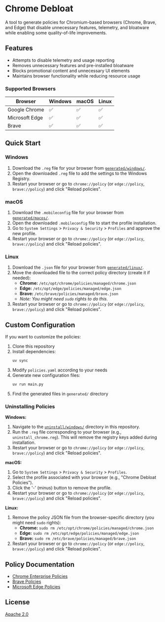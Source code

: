 # Chrome Debloat

A tool to generate policies for Chromium-based browsers (Chrome, Brave, and Edge) that disable unnecessary features, telemetry, and bloatware while enabling some quality-of-life improvements.

## Features

- Attempts to disable telemetry and usage reporting
- Removes unnecessary features and pre-installed bloatware
- Blocks promotional content and unnecessary UI elements
- Maintains browser functionality while reducing resource usage

### Supported Browsers

| Browser | Windows | macOS | Linux |
|---------|---------|-------|-------|
| Google Chrome | ✅ | ✅ | ✅ |
| Microsoft Edge | ✅ | ✅ | ✅ |
| Brave | ✅ | ✅ | ✅ |

## Quick Start

### Windows
1.  Download the `.reg` file for your browser from [`generated/windows/`](./generated/windows/).
2.  Open the downloaded `.reg` file to add the settings to the Windows Registry.
3.  Restart your browser or go to `chrome://policy` (or `edge://policy`, `brave://policy`) and click "Reload policies".

### macOS
1.  Download the `.mobileconfig` file for your browser from [`generated/macos/`](./generated/macos/).
2.  Open the downloaded `.mobileconfig` file to start the profile installation.
3.  Go to `System Settings` > `Privacy & Security` > `Profiles` and approve the new profile.
4.  Restart your browser or go to `chrome://policy` (or `edge://policy`, `brave://policy`) and click "Reload policies".

### Linux
1.  Download the `.json` file for your browser from [`generated/linux/`](./generated/linux/).
2.  Move the downloaded file to the correct policy directory (create it if needed):
    *   **Chrome:** `/etc/opt/chrome/policies/managed/chrome.json`
    *   **Edge:** `/etc/opt/edge/policies/managed/edge.json`
    *   **Brave:** `/etc/brave/policies/managed/brave.json`
    *   *Note: You might need `sudo` rights to do this.*
3.  Restart your browser or go to `chrome://policy` (or `edge://policy`, `brave://policy`) and click "Reload policies".

## Custom Configuration

If you want to customize the policies:

1. Clone this repository
2. Install dependencies:
   ```bash
   uv sync
   ```
3. Modify `policies.yaml` according to your needs
4. Generate new configuration files:
   ```bash
   uv run main.py
   ```
5. Find the generated files in `generated/` directory


### Uninstalling Policies

**Windows:**
1.  Navigate to the [`uninstall/windows/`](./uninstall/) directory in this repository.
2.  Run the `.reg` file corresponding to your browser (e.g., `uninstall_chrome.reg`). This will remove the registry keys added during installation.
3.  Restart your browser or go to `chrome://policy` (or `edge://policy`, `brave://policy`) and click "Reload policies".

**macOS:**
1.  Go to `System Settings` > `Privacy & Security` > `Profiles`.
2.  Select the profile associated with your browser (e.g., "Chrome Debloat Policies").
3.  Click the '-' (minus) button to remove the profile.
4.  Restart your browser or go to `chrome://policy` (or `edge://policy`, `brave://policy`) and click "Reload policies".

**Linux:**
1.  Remove the policy JSON file from the browser-specific directory (you might need `sudo` rights):
    *   **Chrome:** `sudo rm /etc/opt/chrome/policies/managed/chrome.json`
    *   **Edge:** `sudo rm /etc/opt/edge/policies/managed/edge.json`
    *   **Brave:** `sudo rm /etc/brave/policies/managed/brave.json`
2.  Restart your browser or go to `chrome://policy` (or `edge://policy`, `brave://policy`) and click "Reload policies".

## Policy Documentation

- [Chrome Enterprise Policies](https://chromeenterprise.google/policies/)
- [Brave Policies](https://support.brave.com/hc/en-us/articles/360039248271-Group-Policy)
- [Microsoft Edge Policies](https://learn.microsoft.com/en-us/deployedge/microsoft-edge-policies)

## License

[Apache 2.0](./LICENSE)
